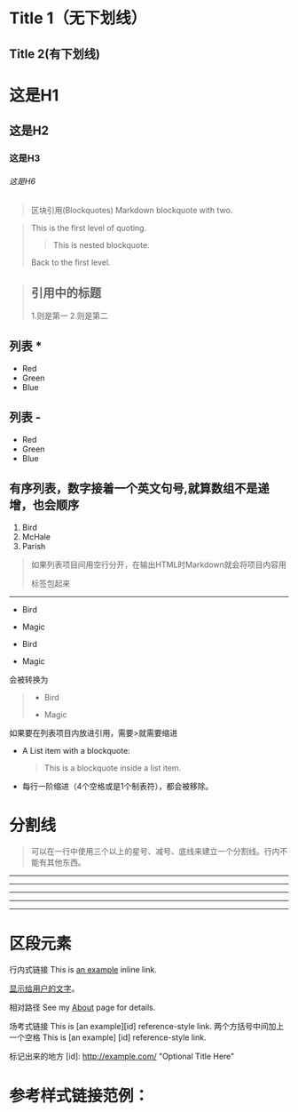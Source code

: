 Title 1（无下划线）
==============

Title 2(有下划线)
--------------

# 这是H1

## 这是H2

### 这是H3 ###

###### 这是H6

>区块引用(Blockquotes)
>Markdown blockquote with two.

> This is the first level of quoting.
>
>> This is nested blockquote.
>
> Back to the first level.

> ## 引用中的标题
>
> 1.则是第一
> 2.则是第二


列表 *
---------
* Red
* Green
* Blue

列表 -
----------
- Red
- Green
- Blue

有序列表，数字接着一个英文句号,就算数组不是递增，也会顺序
--------------------------
1. Bird
2. McHale
3. Parish


> 如果列表项目间用空行分开，在输出HTML时Markdown就会将项目内容用<p>标签包起来
---------------
*  Bird
*  Magic

* Bird


* Magic


会被转换为
> <ul>
> <li><p>Bird</p></li>
> <li><p>Magic</p></li>
> </ul>

如果要在列表项目内放进引用，需要>就需要缩进
* A List item with a blockquote:
  > This is a blockquote
  > inside a list item.

* 每行一阶缩进（4个空格或是1个制表符），都会被移除。

分割线
================
>可以在一行中使用三个以上的星号、减号、底线来建立一个分割线。行内不能有其他东西。
* * *
***
********
- - -
----------------

区段元素
=====================
行内式链接
This is [an example](http://example.com/ "Title") inline link.

[显示给用户的文字](这里实际上就是链接，需要增加Title就使用“提示文字”)。

相对路径
See my [About](/about/) page for details.

场考式链接
This is [an example][id] reference-style link.
两个方括号中间加上一个空格
This is [an example] [id] reference-style link.

标记出来的地方
[id]: http://example.com/ "Optional Title Here"


[Google]: http://google.com/


参考样式链接范例：
=================
[1]: http://google.com/ "Google"
[2]: http://search.yahoo.com/ "Yahoo Search"
[3]: http:/search.msn.com/ "MSN Search"
